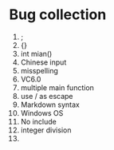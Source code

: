 # Bug collection

1. ;
2. {}
3. int mian()
4. Chinese input
5. misspelling
6. VC6.0
7. multiple main function
8. use / as escape
9. Markdown syntax
10. Windows OS
11. No include
12. integer division
13. 

